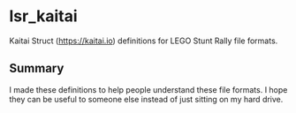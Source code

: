 # lsr_kaitai
Kaitai Struct (https://kaitai.io) definitions for LEGO Stunt Rally file formats.

## Summary
I made these definitions to help people understand these file formats. I hope they can be useful to someone else instead of just sitting on my hard drive.
